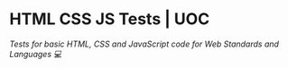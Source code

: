 # HTML CSS JS Tests | UOC

*Tests for basic HTML, CSS and JavaScript code for Web Standards and Languages :computer:*
